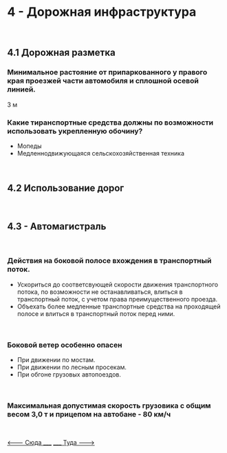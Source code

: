 <h1>4 - Дорожная инфраструктура</h1>
<br>
<h2>4.1 Дорожная разметка</h2>
<h3>Минимальное растояние от припаркованного у правого края проезжей части автомобиля и сплошной осевой линией.</h3>
<span>3 м</span>
<br>
<h3>Какие тиранспортные средства должны по возможности использовать укрепленную обочину?</h3>
<ul>
<li>Мопеды</li>
<li>Медленнодвижующаяся сельскохозяйственная техника</li>
</ul>
<br>
<h2>4.2 Использование дорог</h2>
<br>
<h2>4.3 - Автомагистраль</h2>
<br>
<h3>Действия на боковой полосе вхождения в транспортный поток.</h3>
<ul>
<li>Ускориться до соответсвующей скорости движения транспортного потока, по возможности не останавливаться, влиться в транспортный поток, с учетом права преимущественного проезда.</li>
<li>Объехать более медленные транспортные средства на проходящей полосе и влиться в транспортный поток перед ними.</li>
</ul>
<br>
<h3>Боковой ветер особенно опасен</h3>
<ul>
<li>При движении по мостам.</li>
<li>При движении по лесным просекам.</li>
<li>При обгоне грузовых автопоездов.</li>
</ul>
<br>
<h3>Максимальная допустимая скорость грузовика с общим весом 3,0 т и прицепом на автобане - 80 км/ч</h3>
<br>

[<--- Сюда ___](/03%20-%20road%20signs%20&%20equipment.md)
[___ Туда --->](/05%20-%20priority%20pass.md)
